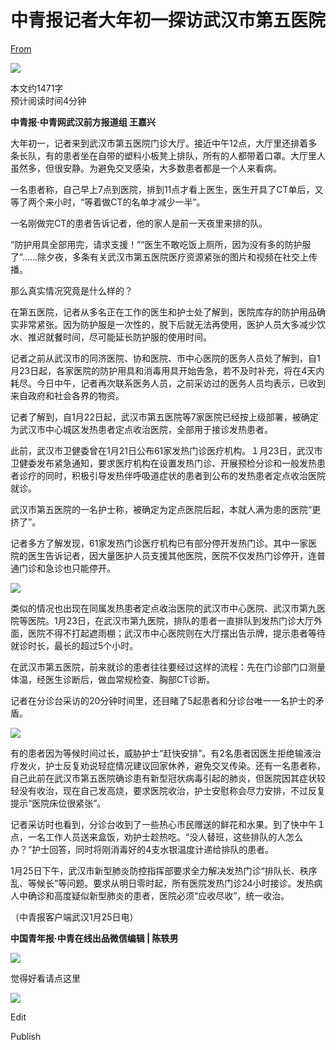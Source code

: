# 中青报记者大年初一探访武汉市第五医院

[From](https://mp.weixin.qq.com/s/EdIVxRLtkUZPGD_L4pXOBA)  

![](https://res.cloudinary.com/dqvsulqdb/image/upload/v1580995330/xad11ixtpdw6uh17kdpg.jpg)

本文约1471字  
预计阅读时间4分钟

**中青报·中青网武汉前方报道组 王嘉兴**  

大年初一，记者来到武汉市第五医院门诊大厅。接近中午12点，大厅里还排着多条长队，有的患者坐在自带的塑料小板凳上排队，所有的人都带着口罩。大厅里人虽然多，但很安静。为避免交叉感染，大多数患者都是一个人来看病。

一名患者称，自己早上7点到医院，排到11点才看上医生，医生开具了CT单后，又等了两个来小时，“等着做CT的名单才减少一半”。

一名刚做完CT的患者告诉记者，他的家人是前一天夜里来排的队。

“防护用具全部用完，请求支援！”“医生不敢吃饭上厕所，因为没有多的防护服了”……除夕夜，多条有关武汉市第五医院医疗资源紧张的图片和视频在社交上传播。

那么真实情况究竟是什么样的？

在第五医院，记者从多名正在工作的医生和护士处了解到，医院库存的防护用品确实非常紧张。因为防护服是一次性的，脱下后就无法再使用，医护人员大多减少饮水、推迟就餐时间，尽可能延长防护服的使用时间。

记者之前从武汉市的同济医院、协和医院、市中心医院的医务人员处了解到，自1月23日起，各家医院的防护用具和消毒用具开始告急，若不及时补充，将在4天内耗尽。今日中午，记者再次联系医务人员，之前采访过的医务人员均表示，已收到来自政府和社会各界的物资。

记者了解到，自1月22日起，武汉市第五医院等7家医院已经按上级部署，被确定为武汉市中心城区发热患者定点收治医院，全部用于接诊发热患者。

此前，武汉市卫健委曾在1月21日公布61家发热门诊医疗机构。１月23日，武汉市卫健委发布紧急通知，要求医疗机构在设置发热门诊、开展预检分诊和一般发热患者诊疗的同时，积极引导发热伴呼吸道症状的患者到公布的发热患者定点收治医院就诊。

武汉市第五医院的一名护士称，被确定为定点医院后起，本就人满为患的医院“更挤了”。

记者多方了解发现，61家发热门诊医疗机构已有部分停开发热门诊。其中一家医院的医生告诉记者，因大量医护人员支援其他医院，医院不仅发热门诊停开，连普通门诊和急诊也只能停开。

![](https://res.cloudinary.com/dqvsulqdb/image/upload/v1580995331/mgazofbluyxbkfjus7q4.jpg)

类似的情况也出现在同属发热患者定点收治医院的武汉市中心医院、武汉市第九医院等医院。1月23日，在武汉市第九医院，排队的患者一直排队到发热门诊大厅外面，医院不得不打起遮雨棚；武汉市中心医院则在大厅摆出告示牌，提示患者等待就诊时长，最长的超过5个小时。  

在武汉市第五医院，前来就诊的患者往往要经过这样的流程：先在门诊部门口测量体温，经医生诊断后，做血常规检查、胸部CT诊断。

记者在分诊台采访的20分钟时间里，还目睹了5起患者和分诊台唯一一名护士的矛盾。

![](https://res.cloudinary.com/dqvsulqdb/image/upload/v1580995331/uchtteboc3qc2bpqvpch.jpg)

有的患者因为等候时间过长，威胁护士“赶快安排”。有2名患者因医生拒绝输液治疗发火，护士反复劝说轻症情况建议回家休养，避免交叉传染。还有一名患者称，自己此前在武汉市第五医院确诊患有新型冠状病毒引起的肺炎，但医院因其症状较轻没有收治，现在自己发高烧，要求医院收治，护士安慰称会尽力安排，不过反复提示“医院床位很紧张”。  

记者采访时也看到，分诊台收到了一些热心市民赠送的鲜花和水果。到了快中午１点，一名工作人员送来盒饭，劝护士趁热吃。“没人替班，这些排队的人怎么办？”护士回答，同时将刚消毒好的4支水银温度计递给排队的患者。

1月25日下午，武汉市新型肺炎防控指挥部要求全力解决发热门诊“排队长、秩序乱、等候长”等问题。要求从明日零时起，所有医院发热门诊24小时接诊。发热病人中确诊和高度疑似新型肺炎的患者，医院必须“应收尽收”，统一收治。

（中青报客户端武汉1月25日电）

**中国青年报·中青在线出品微信编辑 | 陈轶男**

![](https://res.cloudinary.com/dqvsulqdb/image/upload/v1580995332/af11vj83zh27w1yfsu52.gif)

觉得好看请点这里

![](https://res.cloudinary.com/dqvsulqdb/image/upload/v1580995333/o1sw6utksn6qrva6jei0.png)

Edit

Publish
